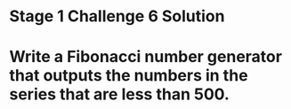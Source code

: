 # Stage 1 Challenge 6 Solution
# Write a Fibonacci number generator that outputs the numbers in the series that are less than 500.